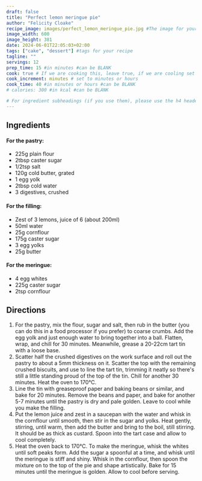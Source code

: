 ```yaml
---
draft: false
title: "Perfect lemon meringue pie"
author: "Felicity Cloake"
recipe_image: images/perfect_lemon_meringue_pie.jpg #The image for your recipe
image_width: 600
image_height: 381
date: 2024-06-01T22:05:03+02:00
tags: ["cake", "dessert"] #tags for your recipe
tagline: ""
servings: 12
prep_time: 15 #in minutes #can be BLANK
cook: true # If we are cooking this, leave true, if we are cooling set to false
cook_increment: minutes # set to minutes or hours
cook_time: 40 #in minutes or hours #can be BLANK
# calories: 300 #in kcal #can be BLANK

# For ingredient subheadings (if you use them), please use the h4 header.  For print view I have those elements targeted
---
```



## Ingredients

#### For the pastry:
- 225g plain flour
- 2tbsp caster sugar
- 1/2tsp salt
- 120g cold butter, grated
- 1 egg yolk
- 2tbsp cold water
- 3 digestives, crushed

#### For the filling:
- Zest of 3 lemons, juice of 6 (about 200ml)
- 50ml water
- 25g cornflour
- 175g caster sugar
- 3 egg yolks
- 25g butter

#### For the meringue:
- 4 egg whites
- 225g caster sugar
- 2tsp cornflour

## Directions

1. For the pastry, mix the flour, sugar and salt, then rub in the butter (you can do this in a food processor if you prefer) to coarse crumbs. Add the egg yolk and just enough water to bring together into a ball. Flatten, wrap, and chill for 30 minutes. Meanwhile, grease a 20-22cm tart tin with a loose base.
2. Scatter half the crushed digestives on the work surface and roll out the pastry to about a 5mm thickness on it. Scatter the top with the remaining crushed biscuits, and use to line the tart tin, trimming it neatly so there's still a little standing proud of the top of the tin. Chill for another 30 minutes. Heat the oven to 170°C.
3. Line the tin with greaseproof paper and baking beans or similar, and bake for 20 minutes. Remove the beans and paper, and bake for another 5-7 minutes until the pastry is dry and pale golden. Leave to cool while you make the filling.
4. Put the lemon juice and zest in a saucepan with the water and whisk in the cornflour until smooth, then stir in the sugar and yolks. Heat gently, stirring, until warm, then add the butter and bring to the boil, still stirring. It should be as thick as custard. Spoon into the tart case and allow to cool completely.
5. Heat the oven back to 170°C. To make the meringue, whisk the whites until soft peaks form. Add the sugar a spoonful at a time, and whisk until the meringue is stiff and shiny. Whisk in the cornflour, then spoon the mixture on to the top of the pie and shape artistically. Bake for 15 minutes until the meringue is golden. Allow to cool before serving.